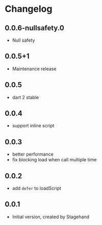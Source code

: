 # Changelog

## 0.0.6-nullsafety.0

- Null safety

## 0.0.5+1

- Maintenance release

## 0.0.5

- dart 2 stable

## 0.0.4

- support inline script

## 0.0.3

- better performance
- fix blocking load when call multiple time

## 0.0.2

- add `defer` to loadScript

## 0.0.1

- Initial version, created by Stagehand
